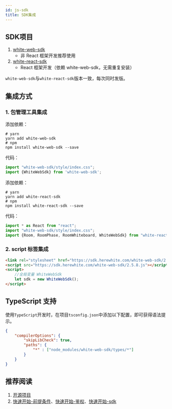 ```yaml
---
id: js-sdk
title: SDK集成
---
```


## SDK项目

1. [white-web-sdk](https://www.npmjs.com/package/white-web-sdk)
    * 非 React 框架开发推荐使用
1. [white-react-sdk](https://www.npmjs.com/package/white-react-sdk)
    * React 框架开发（依赖 white-web-sdk，无需重复安装）

`white-web-sdk`与`white-react-sdk`版本一致，每次同时发版。

## 集成方式

### 1. 包管理工具集成

<!--DOCUSAURUS_CODE_TABS-->
<!--使用 js sdk 开发-->
添加依赖：
```shell
# yarn
yarn add white-web-sdk
# npm
npm install white-web-sdk --save
```
代码：
```javascript
import "white-web-sdk/style/index.css";
import {WhiteWebSdk} from 'white-web-sdk';
```

<!--使用 react-sdk开发-->
添加依赖：
```shell
# yarn
yarn add white-react-sdk
# npm
npm install white-react-sdk --save
```

代码：
```javascript
import * as React from "react";
import "white-web-sdk/style/index.css";
import {Room, RoomPhase, RoomWhiteboard, WhiteWebSdk} from "white-react-sdk";
````

<!--END_DOCUSAURUS_CODE_TABS-->

###  2. script 标签集成

```html
<link rel="stylesheet" href="https://sdk.herewhite.com/white-web-sdk/2.5.8.css">
<script src="https://sdk.herewhite.com/white-web-sdk/2.5.8.js"></script>
<script>
    //全局变量 WhiteWebSdk
    let sdk = new WhiteWebSdk();
</script>
```

## TypeScript 支持

使用`TypeScript`开发时，在项目`tsconfig.json`中添加以下配置，即可获得语法提示。

```json
{
    "compilerOptions": {
        "skipLibCheck": true,
        "paths": {
            "*" : ["node_modules/white-web-sdk/types/*"]
        }
    }
}
```

## 推荐阅读

1. [开源项目](./open-source.md)
1. [快速开始-前提条件](../quick-start/precondition.md)、[快速开始-鉴权](../quick-start/token.md)、[快速开始-sdk](../quick-start/precondition.md)